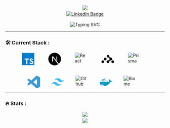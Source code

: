 <div id="header" align="center">
  <img src="https://media.giphy.com/media/BHCFcibksBxAV0FDoL/giphy.gif" width="200"/>
  <div id="badges">
    <a href="https://www.linkedin.com/in/guidosp/">
      <img src="https://img.shields.io/badge/LinkedIn-blue?style=for-the-badge&logo=linkedin&logoColor=white" alt="LinkedIn Badge"/>
    </a>
  </div>
  <img src="https://komarev.com/ghpvc/?username=stereopt&style=flat-square&color=blue" alt=""/>
  <div>
    <img src="https://readme-typing-svg.demolab.com?font=Inter&weight=600&duration=3000&pause=1000&color=2AA889&center=true&vCenter=true&width=435&lines=Hello+everyone!+%F0%9F%91%8B;Software+Engineer+from+Portugal+%F0%9F%87%B5%F0%9F%87%B9;Automation+is+Key+%F0%9F%9A%80;Always+learning+%F0%9F%93%A6" alt="Typing SVG" />
  </div>
</div>

---

### :hammer_and_wrench: Current Stack :

<div style="display: flex; flex-direction: column; gap: 0.5rem; justify-content: center;">
  <div style="display: flex; gap: 1.25rem; justify-content: center;">
    <img src="https://github.com/devicons/devicon/blob/master/icons/typescript/typescript-plain.svg" title="Typescript" alt="Typescript" width="40" height="40"/>&nbsp;
    <img src="https://github.com/devicons/devicon/blob/master/icons/nextjs/nextjs-plain.svg" title="NextJS" alt="NextJS" width="40" height="40"/>&nbsp;
    <img src="https://github.com/devicons/devicon/blob/master/icons/react/react-plain.svg" title="React" alt="React" width="40" height="40"/>&nbsp;
    <img src="https://github.com/devicons/devicon/blob/master/icons/reactrouter/reactrouter-plain.svg" title="React Router" alt="React Router" width="40" height="40"/>&nbsp;
    <img src="https://github.com/devicons/devicon/blob/master/icons/prisma/prisma-plain.svg" title="Prisma" alt="Prisma" width="40" height="40"/>&nbsp;
  </div>
  <br />
  <div style="display: flex; gap: 1rem; justify-content: center;">
    <img src="https://github.com/devicons/devicon/blob/master/icons/vscode/vscode-plain.svg" title="VSCode" alt="VSCode" width="40" height="40"/>&nbsp;
    <img src="https://github.com/devicons/devicon/blob/master/icons/tailwindcss/tailwindcss-plain.svg" title="Tailwind" alt="Tailwind" width="40" height="40"/>&nbsp;
    <img src="https://github.com/devicons/devicon/blob/master/icons/github/github-plain.svg" title="Github" alt="Github" width="40" height="40"/>&nbsp;
    <img src="https://github.com/devicons/devicon/blob/master/icons/docker/docker-plain.svg" title="Docker" alt="Docker" width="40" height="40"/>&nbsp;
    <img src="https://github.com/devicons/devicon/blob/master/icons/biome/biome-plain.svg" title="Biome" alt="Biome" width="40" height="40"/>&nbsp;
  </div>
</div>

---

### :fire: Stats :

<div align="center">
  <img src="https://github-readme-stats.vercel.app/api?username=StereoPT&show_icons=true&theme=gotham&hide_border=true&bg_color=00000000"/>
  <br />
  <img src="https://github-readme-streak-stats.herokuapp.com?user=StereoPT&theme=vue-dark&mode=weekly&hide_border=true&background=00000000" />
</div>
